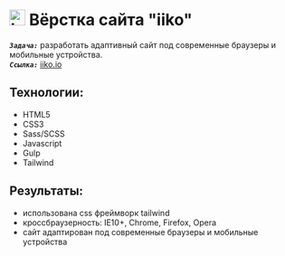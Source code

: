 <h1>
  <img 
    src="https://cdn.icon-icons.com/icons2/534/PNG/512/window-domain_icon-icons.com_52810.png" 
    width="28"
    alt="LOGO"/>
    Вёрстка сайта "iiko"
</h1> 

<strong><em>`Задача:`</em></strong> разработать адаптивный сайт под современные браузеры и мобильные устройства.<br>
<strong><em>`Ссылка:`</em></strong> <a href="https://romank123.github.io/iiko/html/" target="_blank"> iiko.io</a>

## Технологии:
* HTML5
* CSS3
* Sass/SCSS
* Javascript
* Gulp
* Tailwind

## Результаты:
* использована css фреймворк tailwind
* кроссбраузерность: IE10+, Chrome, Firefox, Opera
* сайт адаптирован под современные браузеры и мобильные устройства





